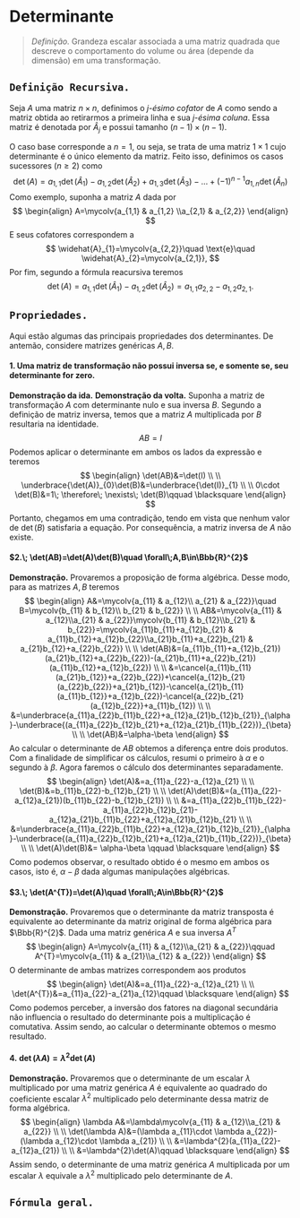 $\newcommand\mycolv[1]{\begin{bmatrix}#1\end{bmatrix}}$
# Determinante

> $\textit{Definição.}$ Grandeza escalar associada a uma matriz quadrada que descreve o comportamento do volume ou área (depende da dimensão) em uma transformação.

## $\texttt{Definição Recursiva.}$

Seja $A$ uma matriz $n\times n$, definimos o $\textit{j-ésimo cofator}$ de $A$ como sendo a matriz obtida ao retirarmos a primeira linha e sua $\textit{j-ésima coluna}$. Essa matriz é denotada por $\widehat{A}_{j}$ e possui tamanho $(n-1)\times(n-1)$.

O caso base corresponde a $n=1$, ou seja, se trata de uma matriz $1\times 1$ cujo determinante é o único elemento da matriz. Feito isso, definimos os casos sucessores $(n\geq 2)$ como
$$
\det(A)=a_{1,1}\det(\widehat{A}_{1})-a_{1,2}\det(\widehat{A}_{2})+a_{1,3}\det(\widehat{A}_{3})-\dots+(-1)^{n-1}a_{1,n}\det(\widehat{A}_{n})\tag{1}
$$
Como exemplo, suponha a matriz $A$ dada por
$$
\begin{align}
A=\mycolv{a_{1,1} & a_{1,2} \\a_{2,1} & a_{2,2}}
\end{align}
$$
E seus cofatores correspondem a
$$
\widehat{A}_{1}=\mycolv{a_{2,2}}\quad \text{e}\quad \widehat{A}_{2}=\mycolv{a_{2,1}},
$$
Por fim, segundo a fórmula reacursiva teremos
$$
\det(A)=a_{1,1}\det(\widehat{A}_{1})-a_{1,2}\det(\widehat{A}_{2})=a_{1,1}a_{2,2}-a_{1,2}a_{2,1}.
$$

## $\texttt{Propriedades.}$

Aqui estão algumas das principais propriedades dos determinantes. De antemão, considere matrizes genéricas $A,B$.

#### $1.$ Uma matriz de transformação não possui inversa **se, e somente se,** seu determinante for zero.

**Demonstração da ida.** 
**Demonstração da volta.** Suponha a matriz de transformação $A$ com determinante nulo e sua inversa $B$. Segundo a definição de matriz inversa, temos que a matriz $A$ multiplicada por $B$ resultaria na identidade.
$$
AB=I
$$
Podemos aplicar o determinante em ambos os lados da expressão e teremos
$$
\begin{align}
\det(AB)&=\det(I) \\ \\
\underbrace{\det(A)}_{0}\det(B)&=\underbrace{\det(I)}_{1} \\ \\
0\cdot \det(B)&=1\;  \therefore\;  \nexists\;  \det(B)\qquad \blacksquare 
\end{align}
$$
Portanto, chegamos em uma contradição, tendo em vista que nenhum valor de $\det(B)$ satisfaria a equação. Por consequência, a matriz inversa de $A$ não existe.

#### $2.\;  \det(AB)=\det(A)\det(B)\quad \forall\;A,B\in\Bbb{R}^{2}$

**Demonstração.** Provaremos a proposição de forma algébrica. Desse modo, para as matrizes $A,B$ teremos
$$
\begin{align}
A&=\mycolv{a_{11} & a_{12}\\ a_{21} & a_{22}}\quad B=\mycolv{b_{11} & b_{12}\\ b_{21} & b_{22}} \\ \\
AB&=\mycolv{a_{11} & a_{12}\\a_{21} & a_{22}}\mycolv{b_{11} & b_{12}\\b_{21} & b_{22}}=\mycolv{a_{11}b_{11}+a_{12}b_{21} & a_{11}b_{12}+a_{12}b_{22}\\a_{21}b_{11}+a_{22}b_{21} & a_{21}b_{12}+a_{22}b_{22}} \\ \\
\det(AB)&=(a_{11}b_{11}+a_{12}b_{21})(a_{21}b_{12}+a_{22}b_{22})-(a_{21}b_{11}+a_{22}b_{21})(a_{11}b_{12}+a_{12}b_{22}) \\ \\
&=\cancel{a_{11}b_{11}(a_{21}b_{12}}+a_{22}b_{22})+\cancel{a_{12}b_{21}(a_{22}b_{22}}+a_{21}b_{12})-\cancel{a_{21}b_{11}(a_{11}b_{12}}+a_{12}b_{22})-\cancel{a_{22}b_{21}(a_{12}b_{22}}+a_{11}b_{12}) \\ \\ 
&=\underbrace{a_{11}a_{22}b_{11}b_{22}+a_{12}a_{21}b_{12}b_{21}}_{\alpha}-\underbrace{(a_{11}a_{22}b_{12}b_{21}+a_{12}a_{21}b_{11}b_{22})}_{\beta} \\ \\
\det(AB)&=\alpha-\beta
\end{align}
$$
Ao calcular o determinante de $AB$ obtemos a diferença entre dois produtos. Com a finalidade de simplificar os cálculos, resumi o primeiro à $\alpha$ e o segundo à $\beta$. Agora faremos o cálculo dos determinantes separadamente.
$$
\begin{align}
\det(A)&=a_{11}a_{22}-a_{12}a_{21} \\ \\
\det(B)&=b_{11}b_{22}-b_{12}b_{21} \\ \\
\det(A)\det(B)&=(a_{11}a_{22}-a_{12}a_{21})(b_{11}b_{22}-b_{12}b_{21}) \\ \\
&=a_{11}a_{22}b_{11}b_{22}-a_{11}a_{22}b_{12}b_{21}-a_{12}a_{21}b_{11}b_{22}+a_{12}a_{21}b_{12}b_{21} \\ \\
&=\underbrace{a_{11}a_{22}b_{11}b_{22}+a_{12}a_{21}b_{12}b_{21}}_{\alpha}-\underbrace{(a_{11}a_{22}b_{12}b_{21}+a_{12}a_{21}b_{11}b_{22})}_{\beta} \\ \\
\det(A)\det(B)&= \alpha-\beta \qquad \blacksquare 
\end{align}
$$
Como podemos observar, o resultado obtido é o mesmo em ambos os casos, isto é, $\alpha-\beta$ dada algumas manipulações algébricas.

#### $3.\; \det(A^{T})=\det(A)\quad \forall\;A\in\Bbb{R}^{2}$

$\textbf{Demonstração.}$ Provaremos que o determinante da matriz transposta é equivalente ao determinante da matriz original de forma algébrica para $\Bbb{R}^{2}$. Dada uma matriz genérica $A$ e sua inversa $A^{T}$
$$
\begin{align}
A=\mycolv{a_{11} & a_{12}\\a_{21} & a_{22}}\qquad A^{T}=\mycolv{a_{11} & a_{21}\\a_{12} & a_{22}}
\end{align}
$$
O determinante de ambas matrizes correspondem aos produtos
$$
\begin{align}
\det(A)&=a_{11}a_{22}-a_{12}a_{21} \\ \\
\det(A^{T})&=a_{11}a_{22}-a_{21}a_{12}\qquad \blacksquare
\end{align}
$$
Como podemos perceber, a inversão dos fatores na diagonal secundária não influencia o resultado do determinante pois a multiplicação é comutativa. Assim sendo, ao calcular o determinante obtemos o mesmo resultado. 

#### $4.\; \det(\lambda A)=\lambda^{2}\det(A)$

$\textbf{Demonstração.}$ Provaremos que o determinante de um escalar $\lambda$ multiplicado por uma matriz genérica $A$ é equivalente ao quadrado do coeficiente escalar $\lambda^{2}$ multiplicado pelo determinante dessa matriz de forma algébrica.
$$
\begin{align}
\lambda A&=\lambda\mycolv{a_{11} & a_{12}\\a_{21} & a_{22}} \\ \\
\det(\lambda A)&=(\lambda a_{11}\cdot \lambda a_{22})-(\lambda a_{12}\cdot \lambda a_{21}) \\ \\
&=\lambda^{2}(a_{11}a_{22}-a_{12}a_{21}) \\ \\
&=\lambda^{2}\det(A)\qquad \blacksquare 
\end{align}
$$
Assim sendo, o determinante de uma matriz genérica $A$ multiplicada por um escalar $\lambda$ equivale a $\lambda^{2}$ multiplicado pelo determinante de $A$.

## $\texttt{Fórmula geral.}$



